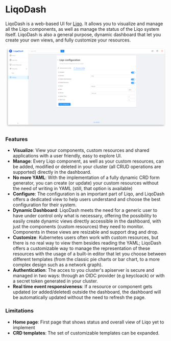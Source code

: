 # LiqoDash
LiqoDash is a web-based UI for [Liqo](https://github.com/LiqoTech/liqo). It allows you to visualize and manage
all the Liqo components, as well as manage the status of the Liqo system itself.
LiqoDash is also a general purpose, dynamic dashboard that let you create your own
views, and fully customize your resources.

![alt text](docs/images/dashboard-ui.png)

### Features
- **Visualize**: View your components, custom resources and shared applications with a user friendly,
easy to explore UI.
- **Manage**: Every Liqo component, as well as your custom resources, can be added, modified or deleted in your cluster
(all CRUD operations are supported) directly in the dashboard. 
- **No more YAML**: With the implementation of a fully dynamic CRD form generator,
you can create (or update) your custom resources without the need of writing in YAML (still, that option is
available) 
- **Configure**: The configuration is an important part of Liqo, and LiqoDash offers a dedicated view to help
users understand and choose the best configuration for their system.
- **Dynamic Dashboard**: LiqoDash meets the need for a generic user to have under control only what is necessary, offering the 
possibility to easily create dynamic views directly accessible in the dashboard, with just the components (custom resources)
they need to monitor. Components in these views are resizable and support drag and drop.
- **Customize**: Kubernetes users often work with custom resources, but there is no real way to view them besides
reading the YAML; LiqoDash offers a customizable way to manage the representation of these resources with the
usage of a built-in editor that let you choose between different templates (from the classic pie charts or bar chart,
to a more complex design such as a network graph).
- **Authentication**: The acces to you cluster's apiserver is secure and managed in two ways: through an OIDC provider 
(e.g keycloack) or with a secret token generated in your cluster.
- **Real time event responsiveness**: If a resource or component gets updated (or added/deleted) outside the dashboard,
the dashboard will be automatically updated without the need to refresh the page.

### Limitations
- **Home page**: First page that shows status and overall view of Liqo yet to implement
- **CRD templates**: The set of customizable templates can be expanded.

